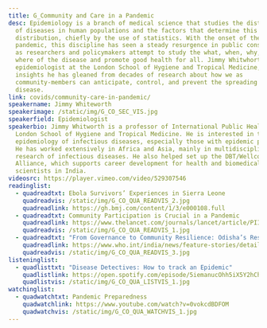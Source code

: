 ```yaml
---
title: G_Community and Care in a Pandemic
desc: Epidemiology is a branch of medical science that studies the distribution
  of diseases in human populations and the factors that determine this
  distribution, chiefly by the use of statistics. With the onset of the COVID-19
  pandemic, this discipline has seen a steady resurgence in public consciousness
  as researchers and policymakers attempt to study the what, when, why, and
  where of the disease and promote good health for all. Jimmy Whitwhorth, an
  epidemiologist at the London School of Hygiene and Tropical Medicine, shares
  insights he has gleaned from decades of research about how we as
  community-members can anticipate, control, and prevent the spreading of
  disease.
link: covids/community-care-in-pandemic/
speakername: Jimmy Whiteworth
speakerimage: /static/img/G_CO_SEC_VIS.jpg
speakerfield: Epidemiologist
speakerbio: Jimmy Whitworth is a professor of International Public Health at the
  London School of Hygiene and Tropical Medicine. He is interested in the
  epidemiology of infectious diseases, especially those with epidemic potential.
  He has worked extensively in Africa and Asia, mainly in multidisciplinary
  research of infectious diseases. He also helped set up the DBT/Wellcome India
  Alliance, which supports career development for health and biomedical
  scientists in India.
videosrc: https://player.vimeo.com/video/529307546
readinglist:
  - quadreadtxt: Ebola Survivors’ Experiences in Sierra Leone
    quadreadvis: /static/img/G_CO_QUA_READVIS_2.jpg
    quadreadlink: https://gh.bmj.com/content/1/3/e000108.full
  - quadreadtxt: Community Participation is Crucial in a Pandemic
    quadreadlink: https://www.thelancet.com/journals/lancet/article/PIIS0140-6736(20)31054-0/fulltext#:~:text=Such%20public%20participation%20will%20reveal,crucially%2C%20of%20building%20future%20resilience.
    quadreadvis: /static/img/G_CO_QUA_READVIS_1.jpg
  - quadreadtxt: "From Governance to Community Resilience: Odisha’s Response to COVID-19"
    quadreadlink: https://www.who.int/india/news/feature-stories/detail/from-governance-to-community-resilience-odisha-s-response-to-covid-19
    quadreadvis: /static/img/G_CO_QUA_READVIS_3.jpg
listeninglist:
  - quadlisttxt: "Disease Detectives: How to track an Epidemic"
    quadlistlink: https://open.spotify.com/episode/5iemanucOhh5iX5Y2hChAH
    quadlistvis: /static/img/G_CO_QUA_LISTVIS_1.jpg
watchinglist:
  - quadwatchtxt: Pandemic Preparedness
    quadwatchlink: https://www.youtube.com/watch?v=0vokcdBDFOM
    quadwatchvis: /static/img/G_CO_QUA_WATCHVIS_1.jpg
---
```


